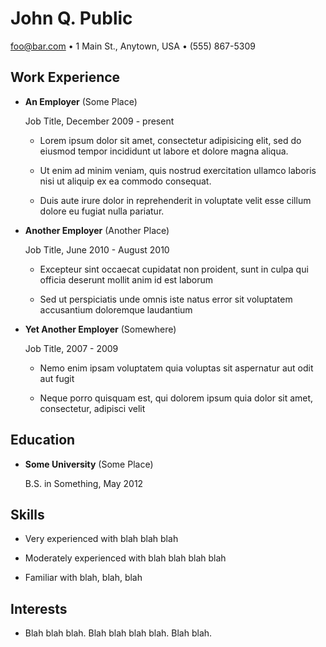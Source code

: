 John Q. Public
==============

foo@bar.com • 1 Main St., Anytown, USA • (555) 867-5309

Work Experience
---------------

*   **An Employer** (Some Place)

    Job Title, December 2009 - present

    -   Lorem ipsum dolor sit amet, consectetur adipisicing elit, sed do eiusmod
        tempor incididunt ut labore et dolore magna aliqua.

    -   Ut enim ad minim veniam, quis nostrud exercitation ullamco laboris nisi
        ut aliquip ex ea commodo consequat.

    -   Duis aute irure dolor in reprehenderit in voluptate velit esse cillum
        dolore eu fugiat nulla pariatur. 

*   **Another Employer** (Another Place)

    Job Title, June 2010 - August 2010

    -   Excepteur sint occaecat cupidatat non proident, sunt in culpa qui
        officia deserunt mollit anim id est laborum

    -   Sed ut perspiciatis unde omnis iste natus error sit voluptatem
        accusantium doloremque laudantium

*   **Yet Another Employer** (Somewhere)

    Job Title, 2007 - 2009

    -   Nemo enim ipsam voluptatem quia voluptas sit aspernatur aut odit aut
        fugit

    -   Neque porro quisquam est, qui dolorem ipsum quia dolor sit amet,
        consectetur, adipisci velit

Education
---------

*   **Some University** (Some Place)

    B.S. in Something, May 2012

Skills
------

*   Very experienced with blah blah blah

*   Moderately experienced with blah blah blah blah

*   Familiar with blah, blah, blah


Interests
---------

*   Blah blah blah. Blah blah blah blah. Blah blah.
